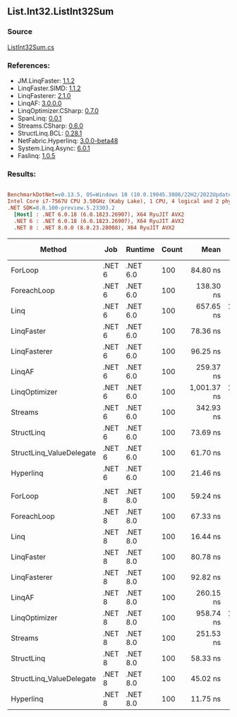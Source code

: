 ﻿## List.Int32.ListInt32Sum

### Source
[ListInt32Sum.cs](../LinqBenchmarks/List/Int32/ListInt32Sum.cs)

### References:
- JM.LinqFaster: [1.1.2](https://www.nuget.org/packages/JM.LinqFaster/1.1.2)
- LinqFaster.SIMD: [1.1.2](https://www.nuget.org/packages/LinqFaster.SIMD/1.0.3)
- LinqFasterer: [2.1.0](https://www.nuget.org/packages/LinqFasterer/2.1.0)
- LinqAF: [3.0.0.0](https://www.nuget.org/packages/LinqAF/3.0.0.0)
- LinqOptimizer.CSharp: [0.7.0](https://www.nuget.org/packages/LinqOptimizer.CSharp/0.7.0)
- SpanLinq: [0.0.1](https://www.nuget.org/packages/SpanLinq/0.0.1)
- Streams.CSharp: [0.6.0](https://www.nuget.org/packages/Streams.CSharp/0.6.0)
- StructLinq.BCL: [0.28.1](https://www.nuget.org/packages/StructLinq/0.28.1)
- NetFabric.Hyperlinq: [3.0.0-beta48](https://www.nuget.org/packages/NetFabric.Hyperlinq/3.0.0-beta48)
- System.Linq.Async: [6.0.1](https://www.nuget.org/packages/System.Linq.Async/6.0.1)
- Faslinq: [1.0.5](https://www.nuget.org/packages/Faslinq/1.0.5)

### Results:
``` ini

BenchmarkDotNet=v0.13.5, OS=Windows 10 (10.0.19045.3086/22H2/2022Update)
Intel Core i7-7567U CPU 3.50GHz (Kaby Lake), 1 CPU, 4 logical and 2 physical cores
.NET SDK=8.0.100-preview.5.23303.2
  [Host] : .NET 6.0.18 (6.0.1823.26907), X64 RyuJIT AVX2
  .NET 6 : .NET 6.0.18 (6.0.1823.26907), X64 RyuJIT AVX2
  .NET 8 : .NET 8.0.0 (8.0.23.28008), X64 RyuJIT AVX2


```
|                   Method |    Job |  Runtime | Count |        Mean |     Error |    StdDev |    Median |         Ratio | RatioSD |   Gen0 | Allocated | Alloc Ratio |
|------------------------- |------- |--------- |------ |------------:|----------:|----------:|----------:|--------------:|--------:|-------:|----------:|------------:|
|                  ForLoop | .NET 6 | .NET 6.0 |   100 |    84.80 ns |  0.906 ns |  0.969 ns |  84.47 ns |      baseline |         |      - |         - |          NA |
|              ForeachLoop | .NET 6 | .NET 6.0 |   100 |   138.30 ns |  1.191 ns |  0.995 ns | 137.93 ns |  1.63x slower |   0.02x |      - |         - |          NA |
|                     Linq | .NET 6 | .NET 6.0 |   100 |   657.65 ns | 13.091 ns | 14.007 ns | 649.01 ns |  7.76x slower |   0.18x | 0.0191 |      40 B |          NA |
|               LinqFaster | .NET 6 | .NET 6.0 |   100 |    78.36 ns |  0.842 ns |  0.703 ns |  78.12 ns |  1.08x faster |   0.02x |      - |         - |          NA |
|             LinqFasterer | .NET 6 | .NET 6.0 |   100 |    96.25 ns |  1.288 ns |  1.265 ns |  95.83 ns |  1.13x slower |   0.02x | 0.2027 |     424 B |          NA |
|                   LinqAF | .NET 6 | .NET 6.0 |   100 |   259.37 ns |  4.807 ns |  4.261 ns | 257.79 ns |  3.06x slower |   0.07x |      - |         - |          NA |
|            LinqOptimizer | .NET 6 | .NET 6.0 |   100 | 1,001.37 ns | 16.641 ns | 13.896 ns | 995.71 ns | 11.79x slower |   0.26x | 0.0305 |      64 B |          NA |
|                  Streams | .NET 6 | .NET 6.0 |   100 |   342.93 ns |  3.182 ns |  2.484 ns | 342.00 ns |  4.04x slower |   0.07x | 0.0992 |     208 B |          NA |
|               StructLinq | .NET 6 | .NET 6.0 |   100 |    73.69 ns |  1.448 ns |  1.778 ns |  72.93 ns |  1.15x faster |   0.03x | 0.0153 |      32 B |          NA |
| StructLinq_ValueDelegate | .NET 6 | .NET 6.0 |   100 |    61.70 ns |  1.214 ns |  1.192 ns |  61.34 ns |  1.38x faster |   0.03x |      - |         - |          NA |
|                Hyperlinq | .NET 6 | .NET 6.0 |   100 |    21.46 ns |  0.104 ns |  0.081 ns |  21.46 ns |  3.96x faster |   0.06x |      - |         - |          NA |
|                          |        |          |       |             |           |           |           |               |         |        |           |             |
|                  ForLoop | .NET 8 | .NET 8.0 |   100 |    59.24 ns |  1.218 ns |  1.747 ns |  58.58 ns |      baseline |         |      - |         - |          NA |
|              ForeachLoop | .NET 8 | .NET 8.0 |   100 |    67.33 ns |  0.380 ns |  0.317 ns |  67.32 ns |  1.13x slower |   0.04x |      - |         - |          NA |
|                     Linq | .NET 8 | .NET 8.0 |   100 |    16.44 ns |  0.355 ns |  0.277 ns |  16.34 ns |  3.61x faster |   0.11x |      - |         - |          NA |
|               LinqFaster | .NET 8 | .NET 8.0 |   100 |    80.78 ns |  1.567 ns |  3.506 ns |  79.03 ns |  1.38x slower |   0.08x |      - |         - |          NA |
|             LinqFasterer | .NET 8 | .NET 8.0 |   100 |    92.82 ns |  1.249 ns |  1.388 ns |  92.82 ns |  1.56x slower |   0.05x | 0.2027 |     424 B |          NA |
|                   LinqAF | .NET 8 | .NET 8.0 |   100 |   260.15 ns |  1.244 ns |  0.972 ns | 260.07 ns |  4.38x slower |   0.12x |      - |         - |          NA |
|            LinqOptimizer | .NET 8 | .NET 8.0 |   100 |   958.74 ns | 12.450 ns | 11.037 ns | 957.19 ns | 16.02x slower |   0.67x | 0.0305 |      64 B |          NA |
|                  Streams | .NET 8 | .NET 8.0 |   100 |   251.53 ns |  4.553 ns |  8.092 ns | 247.99 ns |  4.29x slower |   0.21x | 0.0992 |     208 B |          NA |
|               StructLinq | .NET 8 | .NET 8.0 |   100 |    58.33 ns |  0.400 ns |  0.354 ns |  58.30 ns |  1.03x faster |   0.04x | 0.0153 |      32 B |          NA |
| StructLinq_ValueDelegate | .NET 8 | .NET 8.0 |   100 |    45.02 ns |  0.523 ns |  0.559 ns |  44.82 ns |  1.33x faster |   0.04x |      - |         - |          NA |
|                Hyperlinq | .NET 8 | .NET 8.0 |   100 |    11.75 ns |  0.382 ns |  1.125 ns |  11.12 ns |  5.13x faster |   0.50x |      - |         - |          NA |
